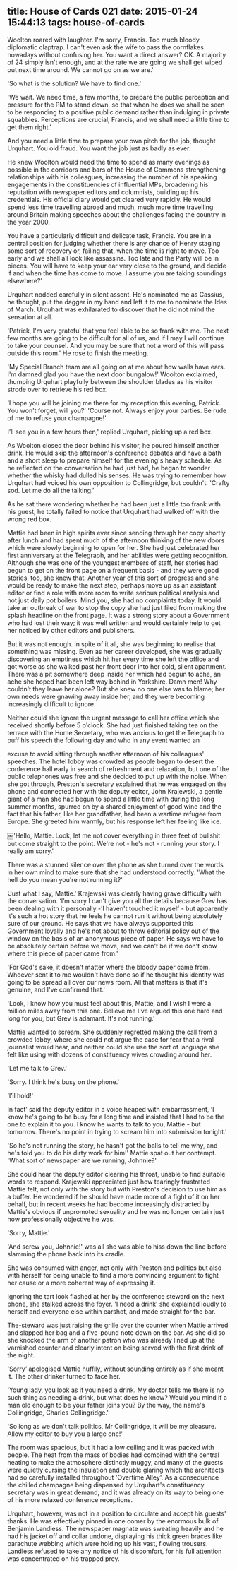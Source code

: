 title: House of Cards 021
date: 2015-01-24 15:44:13
tags: house-of-cards
---

Woolton roared with laughter. I'm sorry, Francis. Too much bloody diplomatic claptrap. I can't even ask the wife to pass the cornflakes nowadays without confusing her. You want a direct answer? OK. A majority of 24 simply isn't enough, and at the rate we are going we shall get wiped out next time around. We cannot go on as we are.'

'So what is the solution? We have to find one.'

'We wait. We need time, a few months, to prepare the public perception and pressure for the PM to stand down, so that when he does we shall be seen to be responding to a positive public demand rather than indulging in private squabbles. Perceptions are crucial, Francis, and we shall need a little time to get them right.'

And you need a little time to prepare your own pitch for the job, thought Urquhart. You old fraud. You want the job just as badly as ever.

He knew Woolton would need the time to spend as many evenings as possible in the corridors and bars of the House of Commons strengthening relationships with his colleagues, increasing the number of his speaking engagements in the constituencies of influential MPs, broadening his reputation with newspaper editors and columnists, building up his credentials. His official diary would get cleared very rapidly. He would spend less time travelling abroad and much, much more time travelling around Britain making speeches about the challenges facing the country in the year 2000.

You have a particularly difficult and delicate task, Francis. You are in a central position for judging whether there is any chance of Henry staging some sort of recovery or, failing that, when the time is right to move. Too early and we shall all look like assassins. Too late and the Party will be in pieces. You will have to keep your ear very close to the ground, and decide if and when the time has come to move. I assume you are taking soundings elsewhere?'

Urquhart nodded carefully in silent assent. He's nominated me as Cassius, he thought, put the dagger in my hand and left it to me to nominate the Ides of March. Urquhart was exhilarated to discover that he did not mind the sensation at all.

'Patrick, I'm very grateful that you feel able to be so frank with me. The next few months are going to be difficult for all of us, and if I may I will continue to take your counsel. And you may be sure that not a word of this will pass outside this room.' He rose to finish the meeting.

'My Special Branch team are all going on at me about how walls have ears. I'm damned glad you have the next door bungalow!' Woolton exclaimed, thumping Urquhart playfully between the shoulder blades as his visitor strode over to retrieve his red box.

‘I hope you will be joining me there for my reception this evening, Patrick. You won't forget, will you?' 'Course not. Always enjoy your parties. Be rude of me to refuse your champagne!'

I’ll see you in a few hours then,' replied Urquhart, picking up a red box.

As Woolton closed the door behind his visitor, he poured himself another drink. He would skip the afternoon's conference debates and have a bath and a short sleep to prepare himself for the evening's heavy schedule. As he reflected on the conversation he had just had, he began to wonder whether the whisky had dulled his senses. He was trying to remember how Urquhart had voiced his own opposition to Collingridge, but couldn't. 'Crafty sod. Let me do all the talking.'

As he sat there wondering whether he had been just a little too frank with his guest, he totally failed to notice that Urquhart had walked off with the wrong red box.

Mattie had been in high spirits ever since sending through her copy shortly after lunch and had spent much of the afternoon thinking of the new doors which were slowly beginning to open for her. She had just celebrated her first anniversary at the Telegraph, and her abilities were getting recognition. Although she was one of the youngest members of staff, her stories had begun to get on the front page on a frequent basis - and they were good stories, too, she knew that. Another year of this sort of progress and she would be ready to make the next step, perhaps move up as an assistant editor or find a role with more room to write serious political analysis and not just daily pot boilers. Mind you, she had no complaints today. It would take an outbreak of war to stop the copy she had just filed from making the splash headline on the front page. It was a strong story about a Government who had lost their way; it was well written and would certainly help to get her noticed by other editors and publishers.

But it was not enough. In spite of it all, she was beginning to realise that something was missing. Even as her career developed, she was gradually discovering an emptiness which hit her every time she left the office and got worse as she walked past her front door into her cold, silent apartment. There was a pit somewhere deep inside her which had begun to ache, an ache she hoped had been left way behind in Yorkshire. Damn men! Why couldn't they leave her alone? But she knew no one else was to blame; her own needs were gnawing away inside her, and they were becoming increasingly difficult to ignore.

Neither could she ignore the urgent message to call her office which she received shortly before 5 o'clock. She had just finished taking tea on the terrace with the Home Secretary, who was anxious to get the Telegraph to puff his speech the following day and who in any event wanted an

excuse to avoid sitting through another afternoon of his colleagues' speeches. The hotel lobby was crowded as people began to desert the conference hall early in search of refreshment and relaxation, but one of the public telephones was free and she decided to put up with the noise. When she got through, Preston's secretary explained that he was engaged on the phone and connected her with the deputy editor, John Krajewski, a gentle giant of a man she had begun to spend a little time with during the long summer months, spurred on by a shared enjoyment of good wine and the fact that his father, like her grandfather, had been a wartime refugee from Europe. She greeted him warmly, but his response left her feeling like ice.

￼'Hello, Mattie. Look, let me not cover everything in three feet of bullshit but come straight to the point. We're not - he's not - running your story. I really am sorry.'

There was a stunned silence over the phone as she turned over the words in her own mind to make sure that she had understood correctly. 'What the hell do you mean you're not running it?'

'Just what I say, Mattie.' Krajewski was clearly having grave difficulty with the conversation. ‘I’m sorry I can't give you all the details because Grev has been dealing with it personally -’I haven't touched it myself - but apparently it's such a hot story that he feels he cannot run it without being absolutely sure of our ground. He says that we have always supported this Government loyally and he's not about to throw editorial policy out of the window on the basis of an anonymous piece of paper. He says we have to be absolutely certain before we move, and we can't be if we don't know where this piece of paper came from.'

'For God's sake, it doesn't matter where the bloody paper came from. Whoever sent it to me wouldn't have done so if he thought his identity was going to be spread all over our news room. All that matters is that it's genuine, and I've confirmed that.'

'Look, I know how you must feel about this, Mattie, and I wish I were a million miles away from this one. Believe me I've argued this one hard and long for you, but Grev is adamant. It's not running.'

Mattie wanted to scream. She suddenly regretted making the call from a crowded lobby, where she could not argue the case for fear that a rival journalist would hear, and neither could she use the sort of language she felt like using with dozens of constituency wives crowding around her.

'Let me talk to Grev.'

'Sorry. I think he's busy on the phone.'

‘I’ll hold!'

In fact’ said the deputy editor in a voice heaped with embarrassment, ‘I know he's going to be busy for a long time and insisted that I had to be the one to explain it to you. I know he wants to talk to you, Mattie - but tomorrow. There's no point in trying to scream him into submission tonight.'

'So he's not running the story, he hasn't got the balls to tell me why, and he's told you to do his dirty work for him!' Mattie spat out her contempt. 'What sort of newspaper are we running, Johnnie?'

She could hear the deputy editor clearing his throat, unable to find suitable words to respond. Krajewski appreciated just how tearingly frustrated Mattie felt, not only with the story but with Preston's decision to use him as a buffer. He wondered if he should have made more of a fight of it on her behalf, but in recent weeks he had become increasingly distracted by Mattie's obvious if unpromoted sexuality and he was no longer certain just how professionally objective he was.

'Sorry, Mattie.'

'And screw you, Johnnie!' was all she was able to hiss down the line before slamming the phone back into its cradle.

She was consumed with anger, not only with Preston and politics but also with herself for being unable to find a more convincing argument to fight her cause or a more coherent way of expressing it.

Ignoring the tart look flashed at her by the conference steward on the next phone, she stalked across the foyer. 'I need a drink’ she explained loudly to herself and everyone else within earshot, and made straight for the bar.

The-steward was just raising the grille over the counter when Mattie arrived and slapped her bag and a five-pound note down on the bar. As she did so she knocked the arm of another patron who was already lined up at the varnished counter and clearly intent on being served with the first drink of the night.

'Sorry’ apologised Mattie huffily, without sounding entirely as if she meant it. The other drinker turned to face her.

‘Young lady, you look as if you need a drink. My doctor tells me there is no such thing as needing a drink, but what does he know? Would you mind if a man old enough to be your father joins you? By the way, the name's Collingridge, Charles Collingridge.'

'So long as we don't talk politics, Mr Collingridge, it will be my pleasure. Allow my editor to buy you a large one!'

The room was spacious, but it had a low ceiling and it was packed with people. The heat from the mass of bodies had combined with the central heating to make the atmosphere distinctly muggy, and many of the guests were quietly cursing the insulation and double glaring which the architects had so carefully installed throughout 'Overtime Alley'. As a consequence the chilled champagne being dispensed by Urquhart's constituency secretary was in great demand, and it was already on its way to being one of his more relaxed conference receptions.

Urquhart, however, was not in a position to circulate and accept his guests' thanks. He was effectively pinned in one comer by the enormous bulk of Benjamin Landless. The newspaper magnate was sweating heavily and he had his jacket off and collar undone, displaying his thick green braces like parachute webbing which were holding up his vast, flowing trousers. Landless refused to take any notice of his discomfort, for his full attention was concentrated on his trapped prey.

